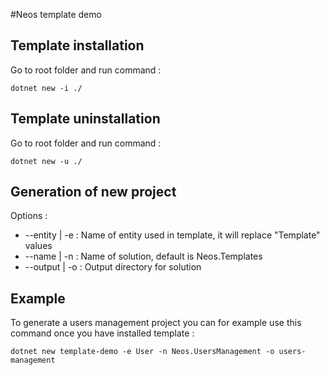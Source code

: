 ﻿#Neos template demo
## Template installation 
Go to root folder and run command : 
````shell
dotnet new -i ./ 
````
## Template uninstallation 
Go to root folder and run command : 
````shell
dotnet new -u ./
````
## Generation of new project 
Options : 
* --entity | -e : Name of entity used in template, it will replace "Template" values 
* --name | -n : Name of solution, default is Neos.Templates
* --output | -o : Output directory for solution

## Example 
To generate a users management project you can for example use this command once you have installed template : 
````shell
dotnet new template-demo -e User -n Neos.UsersManagement -o users-management
````